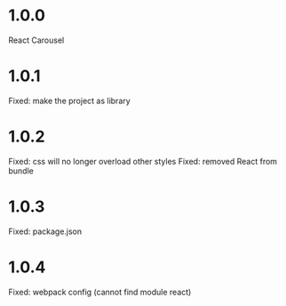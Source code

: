 # 1.0.0

React Carousel

# 1.0.1

Fixed: make the project as library

# 1.0.2

Fixed: css will no longer overload other styles
Fixed: removed React from bundle

# 1.0.3

Fixed: package.json

# 1.0.4

Fixed: webpack config (cannot find module react)